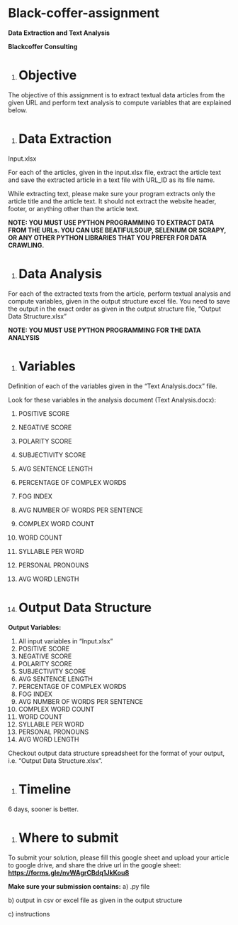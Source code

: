 # Black-coffer-assignment
**Data Extraction and Text Analysis**

**Blackcoffer Consulting**

1. # **Objective**
The objective of this assignment is to extract textual data articles from the given URL and perform text analysis to compute variables that are explained below. 

1. # **Data Extraction**
Input.xlsx

For each of the articles, given in the input.xlsx file, extract the article text and save the extracted article in a text file with URL\_ID as its file name.

While extracting text, please make sure your program extracts only the article title and the article text. It should not extract the website header, footer, or anything other than the article text. 

**NOTE: YOU MUST USE PYTHON PROGRAMMING TO EXTRACT DATA FROM THE URLs. YOU CAN USE BEATIFULSOUP, SELENIUM OR SCRAPY, OR ANY OTHER PYTHON LIBRARIES THAT YOU PREFER FOR DATA CRAWLING.** 

1. # **Data Analysis**
For each of the extracted texts from the article, perform textual analysis and compute variables, given in the output structure excel file. You need to save the output in the exact order as given in the output structure file, “Output Data Structure.xlsx”

**NOTE: YOU MUST USE PYTHON PROGRAMMING FOR THE DATA ANALYSIS**

1. # **Variables**
Definition of each of the variables given in the “Text Analysis.docx” file.

Look for these variables in the analysis document (Text Analysis.docx):

1. POSITIVE SCORE
1. NEGATIVE SCORE
1. POLARITY SCORE
1. SUBJECTIVITY SCORE
1. AVG SENTENCE LENGTH
1. PERCENTAGE OF COMPLEX WORDS
1. FOG INDEX
1. AVG NUMBER OF WORDS PER SENTENCE
1. COMPLEX WORD COUNT
1. WORD COUNT
1. SYLLABLE PER WORD
1. PERSONAL PRONOUNS
1. AVG WORD LENGTH

1. # **Output Data Structure**
**Output Variables:** 

1. All input variables in “Input.xlsx”
1. POSITIVE SCORE
1. NEGATIVE SCORE
1. POLARITY SCORE
1. SUBJECTIVITY SCORE
1. AVG SENTENCE LENGTH
1. PERCENTAGE OF COMPLEX WORDS
1. FOG INDEX
1. AVG NUMBER OF WORDS PER SENTENCE
1. COMPLEX WORD COUNT
1. WORD COUNT
1. SYLLABLE PER WORD
1. PERSONAL PRONOUNS
1. AVG WORD LENGTH

Checkout output data structure spreadsheet for the format of your output, i.e. “Output Data Structure.xlsx”.

1. # **Timeline**
6 days, sooner is better. 

1. # **Where to submit**
To submit your solution, please fill this google sheet and upload your article to google drive, and share the drive url in the google sheet: **<https://forms.gle/nvWAgrCBdq1JkKou8>** 

**Make sure your submission contains:**
a) .py file

b) output in csv or excel file as given in the output structure

c) instructions
